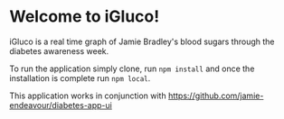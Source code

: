 # Welcome to iGluco!

iGluco is a real time graph of Jamie Bradley's blood sugars through the diabetes awareness week.

To run the application simply clone, run `npm install` and once the installation is complete run `npm local`.

This application works in conjunction with https://github.com/jamie-endeavour/diabetes-app-ui

